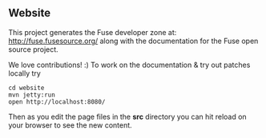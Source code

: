 ## Website

This project generates the Fuse developer zone at: http://fuse.fusesource.org/ along with the documentation for the Fuse open source project.

We love contributions! :) To work on the documentation & try out patches locally try

    cd website
    mvn jetty:run
    open http://localhost:8080/

Then as you edit the page files in the **src** directory you can hit reload on your browser to see the new content.